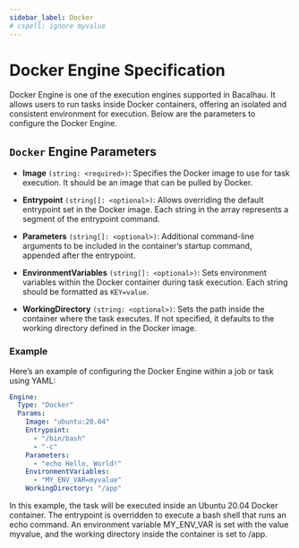 ```yaml
---
sidebar_label: Docker
# cspell: ignore myvalue
---
```


# Docker Engine Specification

Docker Engine is one of the execution engines supported in Bacalhau. It allows users to run tasks inside Docker containers, offering an isolated and consistent environment for execution. Below are the parameters to configure the Docker Engine.

## `Docker` Engine Parameters

- **Image** `(string: <required>)`: Specifies the Docker image to use for task execution. It should be an image that can be pulled by Docker.

- **Entrypoint** `(string[]: <optional>)`: Allows overriding the default entrypoint set in the Docker image. Each string in the array represents a segment of the entrypoint command.

- **Parameters** `(string[]: <optional>)`: Additional command-line arguments to be included in the container’s startup command, appended after the entrypoint.

- **EnvironmentVariables** `(string[]: <optional>)`: Sets environment variables within the Docker container during task execution. Each string should be formatted as `KEY=value`.

- **WorkingDirectory** `(string: <optional>)`: Sets the path inside the container where the task executes. If not specified, it defaults to the working directory defined in the Docker image.

### Example

Here’s an example of configuring the Docker Engine within a job or task using YAML:

```yaml
Engine:
  Type: "Docker"
  Params:
    Image: "ubuntu:20.04"
    Entrypoint:
      - "/bin/bash"
      - "-c"
    Parameters:
      - "echo Hello, World!"
    EnvironmentVariables:
      - "MY_ENV_VAR=myvalue"
    WorkingDirectory: "/app"
```

In this example, the task will be executed inside an Ubuntu 20.04 Docker container. The entrypoint is overridden to execute a bash shell that runs an echo command. An environment variable MY_ENV_VAR is set with the value myvalue, and the working directory inside the container is set to /app.
